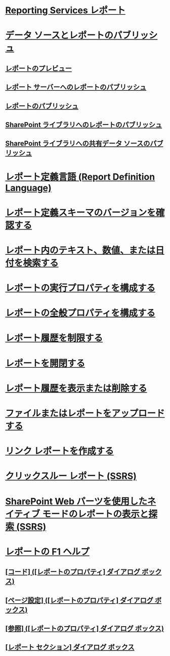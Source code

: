 # [Reporting Services レポート](reporting-services-reports-ssrs.md)
# [データ ソースとレポートのパブリッシュ](publishing-data-sources-and-reports.md)
## [レポートのプレビュー](previewing-reports.md)
## [レポート サーバーへのレポートのパブリッシュ](publishing-reports-to-a-report-server.md)
## [レポートのパブリッシュ](../publish-reports.md)
## [SharePoint ライブラリへのレポートのパブリッシュ](publish-a-report-to-a-sharepoint-library.md)
## [SharePoint ライブラリへの共有データ ソースのパブリッシュ](publish-a-shared-data-source-to-a-sharepoint-library.md)
# [レポート定義言語 (Report Definition Language)](report-definition-language-ssrs.md)
# [レポート定義スキーマのバージョンを確認する](find-the-report-definition-schema-version-ssrs.md)
# [レポート内のテキスト、数値、または日付を検索する](find-text-numbers-or-dates-in-a-report.md)
# [レポートの実行プロパティを構成する](configure-execution-properties-for-a-report-report-manager.md)
# [レポートの全般プロパティを構成する](../configure-general-properties-for-a-report-report-manager.md)
# [レポート履歴を制限する](limit-report-history-report-manager.md)
# [レポートを開閉する](open-and-close-a-report-report-manager.md)
# [レポート履歴を表示または削除する](../view-or-delete-report-history-report-manager.md)
# [ファイルまたはレポートをアップロードする](upload-a-file-or-report-report-manager.md)
# [リンク レポートを作成する](create-a-linked-report.md)
# [クリックスルー レポート (SSRS)](clickthrough-reports-ssrs.md)
# [SharePoint Web パーツを使用したネイティブ モードのレポートの表示と探索 (SSRS)](view-and-explore-native-mode-reports-using-sharepoint-web-parts-ssrs.md)
# [レポートの F1 ヘルプ](../report-f1-help.md)
## [[コード] ([レポートのプロパティ] ダイアログ ボックス)](../report-properties-dialog-box-code.md)
## [[ページ設定] ([レポートのプロパティ] ダイアログ ボックス)](../report-properties-dialog-box-page-setup.md)
## [[参照] ([レポートのプロパティ] ダイアログ ボックス)](../report-properties-dialog-box-references.md)
## [[レポート セクション] ダイアログ ボックス](../report-sections-dialog-box.md)
